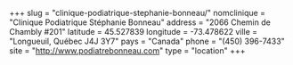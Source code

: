 +++
slug = "clinique-podiatrique-stephanie-bonneau/"
nomclinique = "Clinique Podiatrique Stéphanie Bonneau"
address = "2066 Chemin de Chambly #201"
latitude = 45.527839
longitude = -73.478622
ville = "Longueuil, Québec J4J 3Y7"
pays = "Canada"
phone = "(450) 396-7433"
site = "http://www.podiatrebonneau.com"
type = "location"
+++
